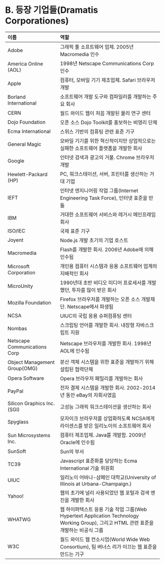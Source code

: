 # B. 등장 기업들(Dramatis Corporationes)

| 이름 | 역할 |
|:----|:----|
| Adobe | 그래픽 툴 소프트웨어 업체. 2005년 Macromedia 인수 |
| America Online (AOL) | 1998년 Netscape Communications Corp 인수 |
| Apple | 컴퓨터, 모바일 기기 제조업체. Safari 브라우저 개발 |
| Borland International | 소프트웨어 개발 도구와 컴파일러를 개발하는 주요 회사 |
| CERN | 월드 와이드 웹이 처음 개발된 물리 연구 센터 |
| Dojo Foundation | 오픈 소스 Dojo Toolkit를 홍보하는 비영리 단체 |
| Ecma International | 스위스 기반의 컴퓨팅 관련 표준 기구 |
| General Magic | 모바일 기기를 위한 혁신적이지만 상업적으로는 실패한 소프트웨어 플랫폼을 개발한 회사 |
| Google | 인터넷 검색과 광고의 거물. Chrome 브라우저 개발 |
| Hewlett-Packard (HP) | PC, 워크스테이션, 서버, 프린터를 생산하는 거대 기업 |
| IEFT | 인터넷 엔지니어링 작업 그룹(Internet Engineering Task Force), 인터넷 표준을 만듦 |
| IBM | 거대한 소프트웨어 서비스와 레거시 메인프레임 회사 |
| ISO/IEC | 국제 표준 기구 |
| Joyent | Node.js 개발 초기의 기업 호스트 |
| Macromedia | Flash를 개발한 회사. 2006년 Adobe에 의해 인수됨 |
| Microsoft Corporation | 개인용 컴퓨터 시스템과 응용 소프트웨어 업계의 지배적인 회사 |
| MicroUnity | 1990년대 초반 비디오 미디어 프로세서를 개발했던, 투자를 많이 받은 회사 |
| Mozilla Foundation | Firefox 브라우저를 개발하는 오픈 소스 개발재단. Netscape에서 파생됨 |
| NCSA | UIUC의 국립 응용 슈퍼컴퓨팅 센터 |
| Nombas | 스크립팅 언어를 개발한 회사. 내장형 자바스크립트 지원 |
| Netscape Communications Corp | Netscape 브라우저를 개발한 회사. 1998년 AOL에 인수됨 |
| Object Management Group(OMG) | 분산 객체 시스템을 위한 표준을 개발하기 위해 설립된 협력단체 |
| Opera Software | Opera 브라우저 패밀리를 개발하는 회사 |
| PayPal | 전자 결제 시스템을 개발한 회사. 2002-2014년 동안 eBay의 자회사였음 |
| Silicon Graphics Inc. (SGI) | 고성능 그래픽 워크스테이션을 생산하는 회사 |
| Spyglass | 모자이크 브라우저를 상업화하도록 NCSA에게 라이센스를 받은 일리노이의 소프트웨어 회사 |
| Sun Microsystems Inc. | 컴퓨터 제조업체. Java를 개발함. 2009년 Oracle에 인수됨 |
| SunSoft | Sun의 부서 |
| TC39 | Javascript 표준화를 담당하는 Ecma International 기술 위원회 |
| UIUC | 일리노이 어바나-샴페인 대학교(University of Illinois at Urbana-Champaign.) |
| Yahoo! | 웹의 초기에 널리 사용되었던 웹 포털과 검색 엔진을 개발한 회사 |
| WHATWG | 웹 하이퍼텍스트 응용 기술 작업 그룹(Web Hypertext Application Technology Working Group), 그리고 HTML 관련 표준을 개발하는 비공식 그룹 |
| W3C | 월드 와이드 웹 컨소시엄(World Wide Web Consortium), 팀 버너스 리가 이끄는 웹 표준을 만드는 기구 |
